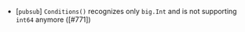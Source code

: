 -  [`pubsub`] `Conditions()` recognizes only `big.Int` and is not supporting `int64` anymore ([\#771])